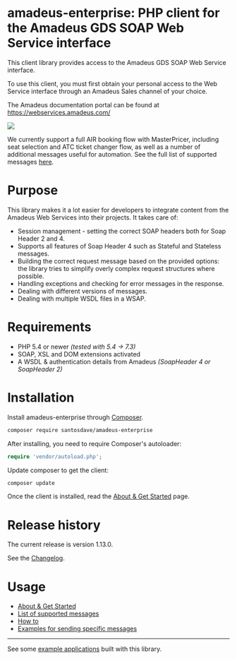 # amadeus-enterprise: PHP client for the Amadeus GDS SOAP Web Service interface


This client library provides access to the Amadeus GDS SOAP Web Service interface.

To use this client, you must first obtain your personal access to the Web Service interface through an Amadeus Sales channel of your choice.

The Amadeus documentation portal can be found at https://webservices.amadeus.com/

![](http://i.imgur.com/7ZcCgnj.jpg)

We currently support a full AIR booking flow with MasterPricer, including seat selection and ATC ticket changer flow, as well as a number of additional messages useful for automation. See the full list of supported messages [here](docs/list-of-supported-messages.rst).

# Purpose

This library makes it a lot easier for developers to integrate content from the Amadeus Web Services into their projects. It takes care of:

- Session management - setting the correct SOAP headers both for Soap Header 2 and 4.
- Supports all features of Soap Header 4 such as Stateful and Stateless messages.
- Building the correct request message based on the provided options: the library tries to simplify overly complex request structures where possible.
- Handling exceptions and checking for error messages in the response.
- Dealing with different versions of messages.
- Dealing with multiple WSDL files in a WSAP.

# Requirements

- PHP 5.4 or newer _(tested with 5.4 -> 7.3)_
- SOAP, XSL and DOM extensions activated
- A WSDL & authentication details from Amadeus _(SoapHeader 4 or SoapHeader 2)_

# Installation

Install amadeus-enterprise through [Composer](http://getcomposer.org).

```bash
composer require santosdave/amadeus-enterprise
```

After installing, you need to require Composer's autoloader:

```php
require 'vendor/autoload.php';
```

Update composer to get the client:

```bash
composer update
```

Once the client is installed, read the [About &amp; Get Started](docs/about-get-started.rst) page.

# Release history

The current release is version 1.13.0.

See the [Changelog](CHANGELOG.md).

# Usage

- [About &amp; Get Started](docs/about-get-started.rst)
- [List of supported messages](docs/list-of-supported-messages.rst)
- [How to](docs/how-to.rst)
- [Examples for sending specific messages](docs/samples.rst)

---

See some [example applications](docs/sample-applications.rst) built with this library.

